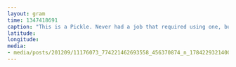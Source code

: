 ```yaml
---
layout: gram
time: 1347418691
caption: "This is a Pickle. Never had a job that required using one, but I've always been curious."
latitude: 
longitude: 
media:
- media/posts/201209/11176073_774221462693558_456370874_n_17842293214000351.jpg
---
```

